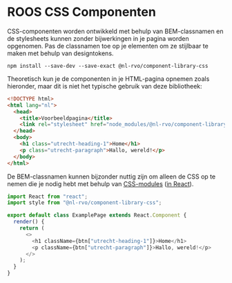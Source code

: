 <!-- @license CC0-1.0 -->

# ROOS CSS Componenten

CSS-componenten worden ontwikkeld met behulp van BEM-classnamen en de stylesheets kunnen zonder bijwerkingen in je pagina worden opgenomen. Pas de classnamen toe op je elementen om ze stijlbaar te maken met behulp van designtokens.

```shell
npm install --save-dev --save-exact @nl-rvo/component-library-css

```

Theoretisch kun je de componenten in je HTML-pagina opnemen zoals hieronder, maar dit is niet het typische gebruik van deze bibliotheek:

```html
<!DOCTYPE html>
<html lang="nl">
  <head>
    <title>Voorbeeldpagina</title>
    <link rel="stylesheet" href="node_modules/@nl-rvo/component-library-css" />
  </head>
  <body>
    <h1 class="utrecht-heading-1">Home</h1>
    <p class="utrecht-paragraph">Hallo, wereld!</p>
  </body>
</html>
```

De BEM-classnamen kunnen bijzonder nuttig zijn om alleen de CSS op te nemen die je nodig hebt met behulp van [CSS-modules](https://css-tricks.com/css-modules-part-1-need/) ([in React](https://css-tricks.com/css-modules-part-3-react/)).

```js
import React from "react";
import style from "@nl-rvo/component-library-css";

export default class ExamplePage extends React.Component {
  render() {
    return (
      <>
        <h1 className={btn["utrecht-heading-1"]}>Home</h1>
        <p className={btn["utrecht-paragraph"]}>Hallo, wereld!</p>
      </>
    );
  }
}
```
